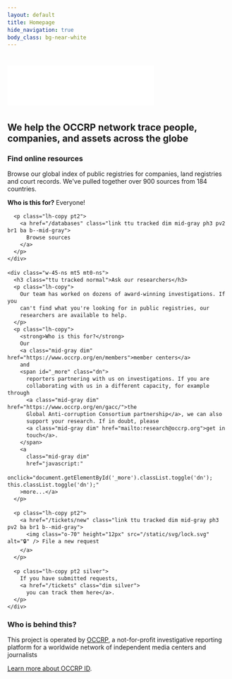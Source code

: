 ```yaml
---
layout: default
title: Homepage
hide_navigation: true
body_class: bg-near-white
---
```


<div class="bg--pattern bg-black bg-center cover bb">
  <div class="center mw8 pv6 tc ph4-m">
    <h1 class="white ttu tracked-tight normal f1">
      <img class="w-60-ns" src="/static/svg/logo-id-white.svg" />
    </h1>
    <h2 class="white normal ttu tracked-mega">
      We help the OCCRP network trace people,
      companies, and assets across the globe
    </h2>
  </div>
</div>

<div class="bg-white pv5 ph4 ph4-m ph0-ns">
  <div class="center mw8 flex-ns justify-between-ns">
    <div class="w-45-ns">
      <h3 class="ttu tracked normal">Find online resources</h3>
      <p class="lh-copy">
        Browse our global index of public registries for companies, land
        registries and court records.
        We've pulled together over 900 sources from 184 countries.
      </p>
      <p class="lh-copy">
        <strong>Who is this for?</strong> Everyone!
      </p>

      <p class="lh-copy pt2">
        <a href="/databases" class="link ttu tracked dim mid-gray ph3 pv2 br1 ba b--mid-gray">
          Browse sources
        </a>
      </p>
    </div>

    <div class="w-45-ns mt5 mt0-ns">
      <h3 class="ttu tracked normal">Ask our researchers</h3>
      <p class="lh-copy">
        Our team has worked on dozens of award-winning investigations. If you
        can't find what you're looking for in public registries, our
        researchers are available to help.
      </p>
      <p class="lh-copy">
        <strong>Who is this for?</strong>
        Our
        <a class="mid-gray dim" href="https://www.occrp.org/en/members">member centers</a>
        and
        <span id="_more" class="dn">
          reporters partnering with us on investigations. If you are
          collaborating with us in a different capacity, for example through
          <a class="mid-gray dim" href="https://www.occrp.org/en/gacc/">the
          Global Anti-corruption Consortium partnership</a>, we can also
          support your research. If in doubt, please
          <a class="mid-gray dim" href="mailto:research@occrp.org">get in
          touch</a>.
        </span>
        <a
          class="mid-gray dim"
          href="javascript:"
          onclick="document.getElementById('_more').classList.toggle('dn'); this.classList.toggle('dn');"
        >more...</a>
      </p>

      <p class="lh-copy pt2">
        <a href="/tickets/new" class="link ttu tracked dim mid-gray ph3 pv2 ba br1 b--mid-gray">
          <img class="o-70" height="12px" src="/static/svg/lock.svg" alt="🔒" /> File a new request
        </a>
      </p>

      <p class="lh-copy pt2 silver">
        If you have submitted requests,
        <a href="/tickets" class="dim silver">
          you can track them here</a>.
      </p>
    </div>
  </div>
</div>

<div class="center mw8 pv5 ph4 ph4-m ph0-ns">
  <h3 class="normal ttu tracked">Who is behind this?</h3>

  <p class="lh-copy">
    This project is operated by
    <a href="https://www.occrp.org/en/about-us" class="mid-gray dim"
      title="Organized Crime and Corruption Reporting Project"
    >OCCRP</a>,
    a not-for-profit investigative reporting platform for a worldwide network
    of independent media centers and journalists
  </p>

  <p class="lh-copy">
    <a href="/about" class="dim mid-gray">Learn more about OCCRP ID</a>.
  </p>
</div>
